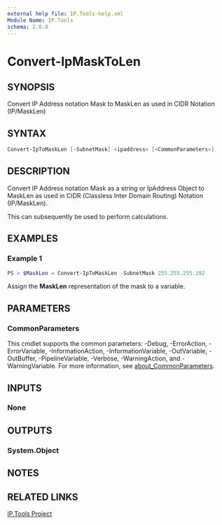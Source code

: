 ```yaml
---
external help file: IP.Tools-help.xml
Module Name: IP.Tools
schema: 2.0.0
---
```


# Convert-IpMaskToLen

## SYNOPSIS

Convert IP Address notation Mask to MaskLen as used in CIDR Notation (IP/MaskLen)

## SYNTAX

```powershell
Convert-IpToMaskLen [-SubnetMask] <ipaddress> [<CommonParameters>]
```

## DESCRIPTION

Convert IP Address notation Mask as a string or IpAddress Object to MaskLen as used in CIDR (Classless Inter Domain Routing) Notation (IP/MaskLen).

This can subsequently be used to perform calculations.

## EXAMPLES

### Example 1

```powershell
PS > $MaskLen = Convert-IpToMaskLen -SubnetMask 255.255.255.192
```

Assign the **MaskLen** representation of the mask to a variable.

## PARAMETERS

### CommonParameters

This cmdlet supports the common parameters: -Debug, -ErrorAction, -ErrorVariable, -InformationAction, -InformationVariable, -OutVariable, -OutBuffer, -PipelineVariable, -Verbose, -WarningAction, and -WarningVariable. For more information, see [about_CommonParameters](http://go.microsoft.com/fwlink/?LinkID=113216).

## INPUTS

### None

## OUTPUTS

### System.Object

## NOTES

## RELATED LINKS

[IP.Tools Project](https://github.com/jberkers42/ip.tools)

